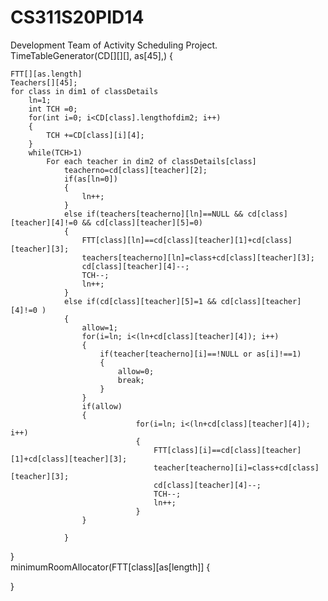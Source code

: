 # CS311S20PID14
Development Team of Activity Scheduling Project.
TimeTableGenerator(CD[][][], as[45],) 
{
	
	FTT[][as.length]
	Teachers[][45];
	for class in dim1 of classDetails
		ln=1;
		int TCH =0;
		for(int i=0; i<CD[class].lengthofdim2; i++)
		{
			TCH +=CD[class][i][4];
		}
		while(TCH>1)
			For each teacher in dim2 of classDetails[class]
				teacherno=cd[class][teacher][2];
				if(as[ln=0])
				{
					ln++;
				}
				else if(teachers[teacherno][ln]==NULL && cd[class][teacher][4]!=0 && cd[class][teacher][5]=0)
				{
					FTT[class][ln]==cd[class][teacher][1]+cd[class][teacher][3];
					teachers[teacherno][ln]=class+cd[class][teacher][3];
					cd[class][teacher][4]--;
					TCH--;
					ln++;
				}
				else if(cd[class][teacher][5]=1 && cd[class][teacher][4]!=0 )
				{
					allow=1;
					for(i=ln; i<(ln+cd[class][teacher][4]); i++)
					{
						if(teacher[teacherno][i]==!NULL or as[i]!==1)
						{
							allow=0;
							break;
						}
					}
					if(allow)
					{
								for(i=ln; i<(ln+cd[class][teacher][4]); i++)
								{
									FTT[class][i]==cd[class][teacher][1]+cd[class][teacher][3];
									teacher[teacherno][i]=class+cd[class][teacher][3];
									cd[class][teacher][4]--;
									TCH--;
									ln++;
								}
					}
					
				}	
}		
minimumRoomAllocator(FTT[class][as[length]]
{
	
}
